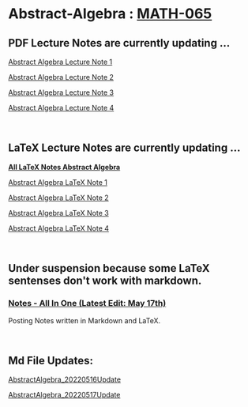 # Abstract-Algebra : [MATH-065](https://binaryphi.site/~AliothZou/MATH-065/)

## PDF Lecture Notes are currently updating ...

<a href="https://binaryphi.site/AA/1Solution.pdf">Abstract Algebra Lecture Note 1</a>

<a href="https://binaryphi.site/AA/2Solution.pdf">Abstract Algebra Lecture Note 2</a>

<a href="https://binaryphi.site/AA/3Solution.pdf">Abstract Algebra Lecture Note 3</a>

<a href="https://binaryphi.site/AA/4Solution.pdf">Abstract Algebra Lecture Note 4</a>

<br>


## LaTeX Lecture Notes are currently updating ...

[**All LaTeX Notes Abstract Algebra**](https://github.com/DSAERF-CALMIT/Abstract-Algebra/tree/main/Note)

[Abstract Algebra LaTeX Note 1](https://raw.githubusercontent.com/DSAERF-CALMIT/Abstract-Algebra/main/Note/note01.tex)

[Abstract Algebra LaTeX Note 2](https://raw.githubusercontent.com/DSAERF-CALMIT/Abstract-Algebra/main/Note/note02.tex)

[Abstract Algebra LaTeX Note 3](https://raw.githubusercontent.com/DSAERF-CALMIT/Abstract-Algebra/main/Note/note03.tex)

[Abstract Algebra LaTeX Note 4](https://raw.githubusercontent.com/DSAERF-CALMIT/Abstract-Algebra/main/Note/note04.tex)

<br>


## Under suspension because some LaTeX sentenses don't work with markdown.

### [**Notes - All In One** (Latest Edit: May 17th)](https://binaryphi.site/AA.html)

Posting Notes written in Markdown and LaTeX.

<br>

## Md File Updates:

<a href="https://github.com/DSAERF-CALMIT/Abstract-Algebra/blob/main/AA20220516.md">AbstractAlgebra_20220516Update</a>

<a href="https://github.com/DSAERF-CALMIT/Abstract-Algebra/blob/main/AA20220517.md">AbstractAlgebra_20220517Update</a>
